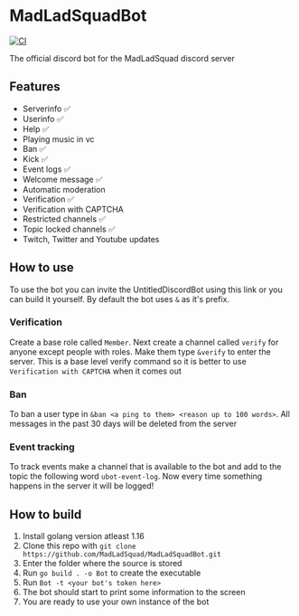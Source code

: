 # MadLadSquadBot
[![CI](https://github.com/MadLadSquad/MadLadSquadBot/actions/workflows/ci.yml/badge.svg?branch=master)](https://github.com/MadLadSquad/MadLadSquadBot/actions/workflows/ci.yml)

The official discord bot for the MadLadSquad discord server
## Features
- Serverinfo ✅
- Userinfo ✅
- Help ✅
- Playing music in vc
- Ban ✅
- Kick ✅
- Event logs ✅
- Welcome message ✅
- Automatic moderation
- Verification ✅
- Verification with CAPTCHA
- Restricted channels ✅
- Topic locked channels ✅
- Twitch, Twitter and Youtube updates
## How to use
To use the bot you can invite the UntitledDiscordBot using this link or you can build it yourself. By default the bot uses `&` as it's prefix. 
### Verification
Create a base role called `Member`. Next create a channel called `verify` for anyone except people with roles. Make them type `&verify` to enter the server. This is a base level verify command so it is better to use `Verification with CAPTCHA` when it comes out
### Ban
To ban a user type in `&ban <a ping to them> <reason up to 100 words>`. All messages in the past 30 days will be deleted from the server
### Event tracking
To track events make a channel that is available to the bot and add to the topic the following word `ubot-event-log`. Now every time something happens in the server it will be logged!
## How to build
1. Install golang version atleast 1.16
2. Clone this repo with `git clone https://github.com/MadLadSquad/MadLadSquadBot.git`
3. Enter the folder where the source is stored
4. Run `go build . -o Bot` to create the executable
5. Run `Bot -t <your bot's token here>`
6. The bot should start to print some information to the screen
7. You are ready to use your own instance of the bot  

